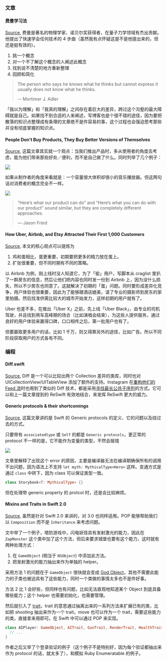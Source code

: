 ### 文章

#### 费曼学习法
[Source](https://www.farnamstreetblog.com/2012/04/learn-anything-faster-with-the-feynman-technique/), 费曼是著名的物理学家、诺贝尔奖获得者，在量子力学领域有杰出贡献。他提出了快速学会任何技术的 4 步曲（虽然我有点怀疑这是不是他提出来的，但还是挺有效的）。

1. 挑一个概念
2. 对一个不了解这个概念的人阐述此概念
3. 找到说不清楚的地方重新整理
4. 回顾和简化

> The person who says he knows what he thinks but cannot express it usually does not know what he thinks.
> 
> -- Mortimer J. Adler

「我以为理解」和「我真的理解」之间存在着巨大的差异，跨过这个沟壑的最大障碍就是自己。如果找不到合适的人来阐述，写博客也是个很不错的途径，因为要把散落的知识点整理成有条理的文章绝不是件容易的事，这个过程也会强迫思考那些并没有彻底掌握的知识点。

#### People Don’t Buy Products, They Buy Better Versions of Themselves
[Source](https://stories.buffer.com/people-dont-buy-products-they-buy-better-versions-of-themselves-5d6552aad4c6#.xqdloqdpv), 这篇文章其实就一个观点：当我们推出产品时，多从使用者的角度去考虑，能为他们带来那些好处／便利，而不是自己做了什么。同时列举了几个例子：

![](http://ww4.sinaimg.cn/large/afe37136gw1fb1ynmxl94j20dt06i3ys.jpg)

如果从制作者的角度来看就是：一个容量很大体积却很小的音乐播放器。但这两句话对消费者的概念完全不一样。

![](http://ww2.sinaimg.cn/large/afe37136gw1fb1ynvsuvcj20nc0c4wg7.jpg)

> “Here’s what our product can do” and “Here’s what you can do with our product” sound similar, but they are completely different approaches.
> 
> — Jason Fried

#### How Uber, Airbnb, and Etsy Attracted Their First 1,000 Customers
[Source](http://hbswk.hbs.edu/item/how-uber-airbnb-and-etsy-attracted-their-first-1-000-customers), 本文的核心观点可以提炼为

1. 鸡和蛋相比，蛋更重要，初期要把更多的精力放在蛋上。
2. 扩张很重要，但不同时期有不同的策略。

以 Airbnb 为例，刚上线时没人知道它，为了「偷」用户，写脚本从 craglist 里扒了一群房东的信息，然后让他们把内容也同时发一份到 Airbnb 上，因为没什么损失，所以不少房东也同意了。这就解决了初期的「蛋」问题。同时要形成差异化竞争，用户体验也很重要，因此为了能够跟酒店媲美，请了专业的摄影师到房东的家里拍摄。然后找准供需比较大的城市开始发力，这样初期的用户就有了。

Uber 也差不多，在推出「Uber X」之前，先上线「Uber Black」，由专业的司机驾驶，并且找到用车高峰期的场合（比如演唱会结束），为这些人提供服务，通过良好的用户体验来赢得口碑，口口相传之后，第一批用户也有了。

但要赢取更多用户的话，比如 1 千万，则又得靠另外的途径，比如广告。所以不同阶段获取用户的方式各有不同。


### 编程

#### Diff.swift
[Source](https://github.com/wokalski/Diff.swift), Diff 是一个可以比较出两个 Collection 差异的类库，同时也对 UICollectionView/UITableView 添加了额外的支持。Instagram 在[重构他们的 Feed 流](https://realm.io/news/tryswift-ryan-nystrom-refactoring-at-scale-lessons-learned-rewriting-instagram-feed/)时也用到了类似的 Diff 技术，都是采用[寻找最长公共子序列](https://en.wikipedia.org/wiki/Longest_common_subsequence_problem)的方式。它可以和上一篇文章提到的 ReSwift 有效地结合，来发挥 ReSwift 更大的威力。

#### Generic protocols & their shortcomings
[Source](http://krakendev.io/blog/generic-protocols-and-their-shortcomings), 这篇文章讲的是 Swift 的 Generic protocols 的定义、它的问题以及绕过去的方式。

只要带有 `associatedtype` 或 `Self` 的都是 `Generic protocols`，更正常的 protocol 不一样的是，它不能作为变量的类型，不然会报错

![](/image/14808986323674.jpghttp://ww4.sinaimg.cn/large/afe37136gw1fb1yoapmf6j21iq02kmyg.jpg)

文章里解释了出现这个 error 的原因，主要是编译器无法在编译期确保所有的调用不出问题，因为语法上不支持 `let myth: MythicalType<Hero>` 这样。变通方式是通过 `class` 中转下，因为 class 可以保证类型一致。

```swift
class Storybook<T: MythicalType> {}
```

但在处理带 generic property 的 protcol 时，还是会比较麻烦。

#### Mixins and Traits in Swift 2.0
[Source](http://matthijshollemans.com/2015/07/22/mixins-and-traits-in-swift-2/), 虽然是针对 Swift 2.0 来讲的，对 3.0 也同样适用。POP 能够帮助我们以 `Composition` 而不是 `Inheritance` 来考虑问题。

文中举了一个例子，塔防游戏中，闪电妖怪具有发射激光的能力，因此在 `ZapMonster` 这个类中加了这个方法，但后来要求城堡也要有这个能力，这时就有两种处理方式：

1. 在 `GameObject` (相当于 `NSObject`) 中添加此方法。
2. 把发射激光的能力抽出来作为单独的 helper。

采用方法 1 的问题在于 `GameObject` 很快就会变成 [God Object](https://en.wikipedia.org/wiki/God_object)，其他不需要此能力的子类也被迫具有了这些能力，同时一个类做的事情太多也不是件好事。

方法 2 比 1 会好些，但同样也有问题，比如无法直观地知道某个 Object 到底具备哪些能力；这个 helper 也需要初始化，也需要管理。

然后就引入了 [trait](https://en.wikipedia.org/wiki/Trait_(computer_programming))，trait 的意思通过抽离出来的一系列方法来扩展已有的类，比如把 shooting 抽出来作为一个 trait，move 也可以作为一个 trait，需要这些能力的类，直接拿来用即可。在 Swift 中可以通过 POP 来实现。

```swift
class AIPlayer: GameObject, AITrait, GunTrait, RenderTrait, HealthTrait {
  // ...
}
```

作者之后又举了个登录验证的例子（这个例子不是特别好，因为每个验证都抽出来作为 protocol 的话，就太多了），和模拟 Ruby Enumeratable 的例子。